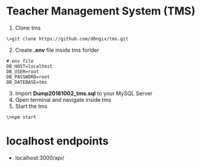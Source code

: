 # Teacher Management System (TMS)
1. Clone tms
```
\>git clone https://github.com/d0ngix/tms.git
```
2. Create **.env** file inside tms forlder
```
#.env file
DB_HOST=localhost
DB_USER=root
DB_PASSWORD=root
DB_DATEBASE=tms
```
3. Import **Dump20181002_tms.sql** to your MySQL Server
4. Open terminal and navigate inside tms
5. Start the tms 
```
\>npm start
```
# localhost endpoints
- localhost:3000/api/
